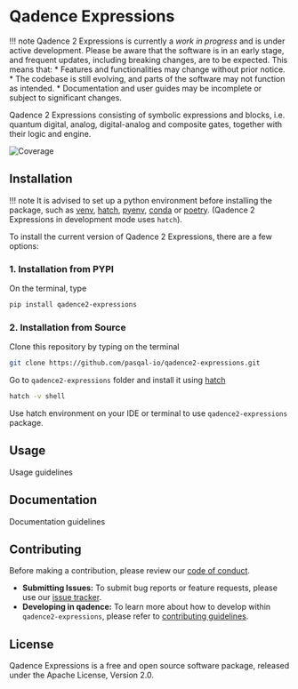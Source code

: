 # Qadence Expressions

!!! note
    Qadence 2 Expressions is currently a *work in progress* and is under active development. Please be aware that the software is in an early stage, and frequent updates, including breaking changes, are to be expected. This means that:
    * Features and functionalities may change without prior notice.
    * The codebase is still evolving, and parts of the software may not function as intended.
    * Documentation and user guides may be incomplete or subject to significant changes.

Qadence 2 Expressions consisting of symbolic expressions and blocks, i.e. quantum digital, analog, digital-analog and composite gates, together with their logic and engine.

![Coverage](https://img.shields.io/codecov/c/github/pasqal-io/qadence2-expressions?style=flat-square)

## Installation

!!! note
    It is advised to set up a python environment before installing the package, such as [venv](https://docs.python.org/3/library/venv.html#creating-virtual-environments), [hatch](https://hatch.pypa.io/latest/), [pyenv](https://github.com/pyenv/pyenv), [conda](https://docs.conda.io/projects/conda/en/latest/user-guide/install/index.html) or [poetry](https://python-poetry.org/). (Qadence 2 Expressions in development mode uses `hatch`).

To install the current version of Qadence 2 Expressions, there are a few options:

### 1. Installation from PYPI

On the terminal, type

```bash
pip install qadence2-expressions
```

### 2. Installation from Source

Clone this repository by typing on the terminal

```bash
git clone https://github.com/pasqal-io/qadence2-expressions.git
```

Go to `qadence2-expressions` folder and install it using [hatch](https://hatch.pypa.io/latest/)

```bash
hatch -v shell
```

Use hatch environment on your IDE or terminal to use `qadence2-expressions` package.

## Usage

Usage guidelines

## Documentation

Documentation guidelines

## Contributing

Before making a contribution, please review our [code of conduct](getting_started/CODE_OF_CONDUCT.md).

- **Submitting Issues:** To submit bug reports or feature requests, please use our [issue tracker](https://github.com/pasqal-io/qadence2-expressions/issues).
- **Developing in qadence:** To learn more about how to develop within `qadence2-expressions`, please refer to [contributing guidelines](getting_started/CONTRIBUTING.md).

## License

Qadence Expressions is a free and open source software package, released under the Apache License, Version 2.0.

